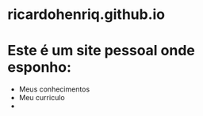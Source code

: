# ricardohenriq.github.io
# Este é um site pessoal onde esponho:

  - Meus conhecimentos
  - Meu curriculo
  - 
